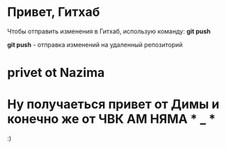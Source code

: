 # Привет, Гитхаб
Чтобы отправить изменения в Гитхаб, использую команду: **git push** 

**git push** - отправка изменений на удаленный репозиторий 
#  privet ot Nazima
# Ну получаеться привет от Димы и конечно же от ЧВК АМ НЯМА * _ *
:)
